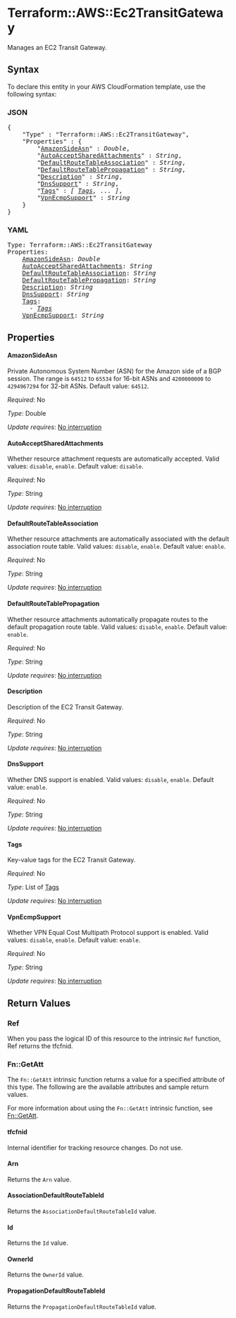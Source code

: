 # Terraform::AWS::Ec2TransitGateway

Manages an EC2 Transit Gateway.

## Syntax

To declare this entity in your AWS CloudFormation template, use the following syntax:

### JSON

<pre>
{
    "Type" : "Terraform::AWS::Ec2TransitGateway",
    "Properties" : {
        "<a href="#amazonsideasn" title="AmazonSideAsn">AmazonSideAsn</a>" : <i>Double</i>,
        "<a href="#autoacceptsharedattachments" title="AutoAcceptSharedAttachments">AutoAcceptSharedAttachments</a>" : <i>String</i>,
        "<a href="#defaultroutetableassociation" title="DefaultRouteTableAssociation">DefaultRouteTableAssociation</a>" : <i>String</i>,
        "<a href="#defaultroutetablepropagation" title="DefaultRouteTablePropagation">DefaultRouteTablePropagation</a>" : <i>String</i>,
        "<a href="#description" title="Description">Description</a>" : <i>String</i>,
        "<a href="#dnssupport" title="DnsSupport">DnsSupport</a>" : <i>String</i>,
        "<a href="#tags" title="Tags">Tags</a>" : <i>[ <a href="tags.md">Tags</a>, ... ]</i>,
        "<a href="#vpnecmpsupport" title="VpnEcmpSupport">VpnEcmpSupport</a>" : <i>String</i>
    }
}
</pre>

### YAML

<pre>
Type: Terraform::AWS::Ec2TransitGateway
Properties:
    <a href="#amazonsideasn" title="AmazonSideAsn">AmazonSideAsn</a>: <i>Double</i>
    <a href="#autoacceptsharedattachments" title="AutoAcceptSharedAttachments">AutoAcceptSharedAttachments</a>: <i>String</i>
    <a href="#defaultroutetableassociation" title="DefaultRouteTableAssociation">DefaultRouteTableAssociation</a>: <i>String</i>
    <a href="#defaultroutetablepropagation" title="DefaultRouteTablePropagation">DefaultRouteTablePropagation</a>: <i>String</i>
    <a href="#description" title="Description">Description</a>: <i>String</i>
    <a href="#dnssupport" title="DnsSupport">DnsSupport</a>: <i>String</i>
    <a href="#tags" title="Tags">Tags</a>: <i>
      - <a href="tags.md">Tags</a></i>
    <a href="#vpnecmpsupport" title="VpnEcmpSupport">VpnEcmpSupport</a>: <i>String</i>
</pre>

## Properties

#### AmazonSideAsn

Private Autonomous System Number (ASN) for the Amazon side of a BGP session. The range is `64512` to `65534` for 16-bit ASNs and `4200000000` to `4294967294` for 32-bit ASNs. Default value: `64512`.

_Required_: No

_Type_: Double

_Update requires_: [No interruption](https://docs.aws.amazon.com/AWSCloudFormation/latest/UserGuide/using-cfn-updating-stacks-update-behaviors.html#update-no-interrupt)

#### AutoAcceptSharedAttachments

Whether resource attachment requests are automatically accepted. Valid values: `disable`, `enable`. Default value: `disable`.

_Required_: No

_Type_: String

_Update requires_: [No interruption](https://docs.aws.amazon.com/AWSCloudFormation/latest/UserGuide/using-cfn-updating-stacks-update-behaviors.html#update-no-interrupt)

#### DefaultRouteTableAssociation

Whether resource attachments are automatically associated with the default association route table. Valid values: `disable`, `enable`. Default value: `enable`.

_Required_: No

_Type_: String

_Update requires_: [No interruption](https://docs.aws.amazon.com/AWSCloudFormation/latest/UserGuide/using-cfn-updating-stacks-update-behaviors.html#update-no-interrupt)

#### DefaultRouteTablePropagation

Whether resource attachments automatically propagate routes to the default propagation route table. Valid values: `disable`, `enable`. Default value: `enable`.

_Required_: No

_Type_: String

_Update requires_: [No interruption](https://docs.aws.amazon.com/AWSCloudFormation/latest/UserGuide/using-cfn-updating-stacks-update-behaviors.html#update-no-interrupt)

#### Description

Description of the EC2 Transit Gateway.

_Required_: No

_Type_: String

_Update requires_: [No interruption](https://docs.aws.amazon.com/AWSCloudFormation/latest/UserGuide/using-cfn-updating-stacks-update-behaviors.html#update-no-interrupt)

#### DnsSupport

Whether DNS support is enabled. Valid values: `disable`, `enable`. Default value: `enable`.

_Required_: No

_Type_: String

_Update requires_: [No interruption](https://docs.aws.amazon.com/AWSCloudFormation/latest/UserGuide/using-cfn-updating-stacks-update-behaviors.html#update-no-interrupt)

#### Tags

Key-value tags for the EC2 Transit Gateway.

_Required_: No

_Type_: List of <a href="tags.md">Tags</a>

_Update requires_: [No interruption](https://docs.aws.amazon.com/AWSCloudFormation/latest/UserGuide/using-cfn-updating-stacks-update-behaviors.html#update-no-interrupt)

#### VpnEcmpSupport

Whether VPN Equal Cost Multipath Protocol support is enabled. Valid values: `disable`, `enable`. Default value: `enable`.

_Required_: No

_Type_: String

_Update requires_: [No interruption](https://docs.aws.amazon.com/AWSCloudFormation/latest/UserGuide/using-cfn-updating-stacks-update-behaviors.html#update-no-interrupt)

## Return Values

### Ref

When you pass the logical ID of this resource to the intrinsic `Ref` function, Ref returns the tfcfnid.

### Fn::GetAtt

The `Fn::GetAtt` intrinsic function returns a value for a specified attribute of this type. The following are the available attributes and sample return values.

For more information about using the `Fn::GetAtt` intrinsic function, see [Fn::GetAtt](https://docs.aws.amazon.com/AWSCloudFormation/latest/UserGuide/intrinsic-function-reference-getatt.html).

#### tfcfnid

Internal identifier for tracking resource changes. Do not use.

#### Arn

Returns the <code>Arn</code> value.

#### AssociationDefaultRouteTableId

Returns the <code>AssociationDefaultRouteTableId</code> value.

#### Id

Returns the <code>Id</code> value.

#### OwnerId

Returns the <code>OwnerId</code> value.

#### PropagationDefaultRouteTableId

Returns the <code>PropagationDefaultRouteTableId</code> value.

